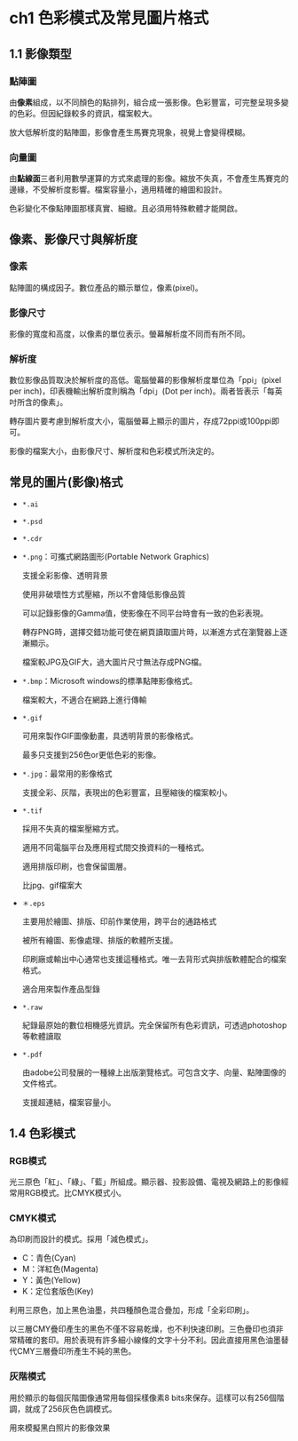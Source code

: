 # ch1 色彩模式及常見圖片格式

## 1.1 影像類型

### 點陣圖

由**像素**組成，以不同顏色的點排列，組合成一張影像。色彩豐富，可完整呈現多變的色彩。但因紀錄較多的資訊，檔案較大。

放大低解析度的點陣圖，影像會產生馬賽克現象，視覺上會變得模糊。

### 向量圖

由**點線面**三者利用數學運算的方式來處理的影像。縮放不失真，不會產生馬賽克的邊緣，不受解析度影響。檔案容量小，適用精確的繪圖和設計。

色彩變化不像點陣圖那樣真實、細緻。且必須用特殊軟體才能開啟。

## 像素、影像尺寸與解析度

### 像素

點陣圖的構成因子。數位產品的顯示單位，像素(pixel)。

### 影像尺寸

影像的寬度和高度，以像素的單位表示。螢幕解析度不同而有所不同。

### 解析度

數位影像品質取決於解析度的高低。電腦螢幕的影像解析度單位為「ppi」(pixel per inch)，印表機輸出解析度則稱為「dpi」(Dot per inch)。兩者皆表示「每英吋所含的像素」。

轉存圖片要考慮到解析度大小，電腦螢幕上顯示的圖片，存成72ppi或100ppi即可。

影像的檔案大小，由影像尺寸、解析度和色彩模式所決定的。

## 常見的圖片(影像)格式

- `*.ai`
- `*.psd`
- `*.cdr`

- `*.png`：可攜式網路圖形(Portable Network Graphics)

    支援全彩影像、透明背景
    
    使用非破壞性方式壓縮，所以不會降低影像品質
    
    可以記錄影像的Gamma值，使影像在不同平台時會有一致的色彩表現。
    
    轉存PNG時，選擇交錯功能可使在網頁讀取圖片時，以漸進方式在瀏覽器上逐漸顯示。
    
    檔案較JPG及GIF大，過大圖片尺寸無法存成PNG檔。
    
- `*.bmp`：Microsoft windows的標準點陣影像格式。

    檔案較大，不適合在網路上進行傳輸
    
- `*.gif`


    可用來製作GIF圖像動畫，具透明背景的影像格式。
    
    最多只支援到256色or更低色彩的影像。

- `*.jpg`：最常用的影像格式

    支援全彩、灰階，表現出的色彩豐富，且壓縮後的檔案較小。
    
    
- `*.tif`

    採用不失真的檔案壓縮方式。
    
    適用不同電腦平台及應用程式間交換資料的一種格式。
    
    適用排版印刷，也會保留圖層。
    
    比jpg、gif檔案大
    
- `＊.eps`

    主要用於繪圖、排版、印前作業使用，跨平台的通路格式
    
    被所有繪圖、影像處理、排版的軟體所支援。
    
    印刷廠或輸出中心通常也支援這種格式。唯一去背形式與排版軟體配合的檔案格式。
    
    適合用來製作產品型錄
    
- `*.raw`

    紀錄最原始的數位相機感光資訊。完全保留所有色彩資訊，可透過photoshop等軟體讀取
    
- `*.pdf`

    由adobe公司發展的一種線上出版瀏覽格式。可包含文字、向量、點陣圖像的文件格式。
    
    支援超連結，檔案容量小。
    
## 1.4 色彩模式

### RGB模式

光三原色「紅」、「綠」、「藍」所組成。顯示器、投影設備、電視及網路上的影像經常用RGB模式。比CMYK模式小。

### CMYK模式

為印刷而設計的模式。採用「減色模式」。

- C：青色(Cyan)
- M：洋紅色(Magenta)
- Y：黃色(Yellow)
- K：定位套版色(Key)

利用三原色，加上黑色油墨，共四種顏色混合疊加，形成「全彩印刷」。

以三層CMY疊印產生的黑色不僅不容易乾燥，也不利快速印刷。三色疊印也須非常精確的套印。用於表現有許多細小線條的文字十分不利。因此直接用黑色油墨替代CMY三層疊印所產生不純的黑色。

### 灰階模式

用於顯示的每個灰階圖像通常用每個採樣像素8 bits來保存。這樣可以有256個階調，就成了256灰色色調模式。

用來模擬黑白照片的影像效果